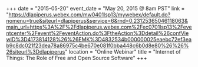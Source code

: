 +++
date = "2015-05-20"
event_date = "May 20, 2015 @ 8am PST"
link = "https://dlapiperus.webex.com/mw0401lsp13/mywebex/default.do?nomenu=true&siteurl=dlapiperus&service=6&rnd=0.23125365046118063&main_url=https%3A%2F%2Fdlapiperus.webex.com%2Fec0701lsp13%2Feventcenter%2Fevent%2FeventAction.do%3FtheAction%3Ddetail%26confViewID%3D4173814128%26%26EMK%3D4832534b000000025eaebc72ef3eab9c8dc021f23dea78a86975c4be670e081f0bba448c6b0d8e80%26%26%26siteurl%3Ddlapiperus"
location = "Online Webinar"
title = "Internet of Things: The Role of Free and Open Source Software"
+++
